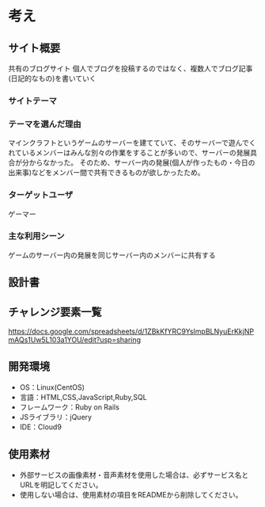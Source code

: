 # 考え

## サイト概要
共有のブログサイト
個人でブログを投稿するのではなく、複数人でブログ記事(日記的なもの)を書いていく

### サイトテーマ

### テーマを選んだ理由
マインクラフトというゲームのサーバーを建てていて、そのサーバーで遊んでくれているメンバーはみんな別々の作業をすることが多いので、サーバーの発展具合が分からなかった。
そのため、サーバー内の発展(個人が作ったもの・今日の出来事)などをメンバー間で共有できるものが欲しかったため。

### ターゲットユーザ
ゲーマー

### 主な利用シーン
ゲームのサーバー内の発展を同じサーバー内のメンバーに共有する

## 設計書

## チャレンジ要素一覧
https://docs.google.com/spreadsheets/d/1ZBkKfYRC9YsImpBLNyuErKkjNPmAQs1Uw5L103a1YOU/edit?usp=sharing

## 開発環境
- OS：Linux(CentOS)
- 言語：HTML,CSS,JavaScript,Ruby,SQL
- フレームワーク：Ruby on Rails
- JSライブラリ：jQuery
- IDE：Cloud9

## 使用素材
- 外部サービスの画像素材・音声素材を使用した場合は、必ずサービス名とURLを明記してください。
- 使用しない場合は、使用素材の項目をREADMEから削除してください。
